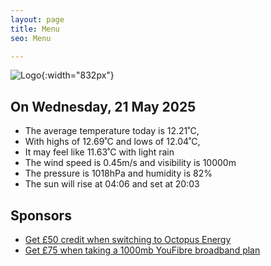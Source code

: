 ```yaml
---
layout: page
title: Menu
seo: Menu

---
```


![Logo](/images/logo.jpg){:width="832px"}

<!-- weather_marker starts -->
## On Wednesday, 21 May 2025

- The average temperature today is 12.21˚C,
- With highs of 12.69˚C and lows of 12.04˚C,
- It may feel like 11.63˚C with light rain
- The wind speed is 0.45m/s and visibility is 10000m
- The pressure is 1018hPa and humidity is 82%
- The sun will rise at 04:06 and set at 20:03

<!-- weather_marker ends -->

## Sponsors

- [Get £50 credit when switching to Octopus Energy](https://bit.ly/3oD1nnS)
- [Get £75 when taking a 1000mb YouFibre broadband plan](https://aklam.io/91zWhU?)
